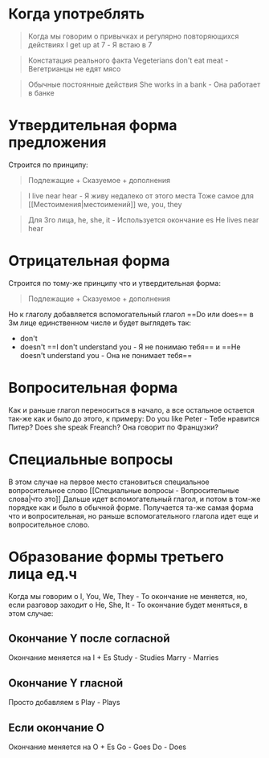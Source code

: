 # Когда употреблять
> Когда мы говорим о привычках и регулярно повторяющихся действиях
> I get up at 7 - Я встаю в 7

> Констатация реального факта
> Vegeterians don't eat meat - Вегетрианцы не едят мясо

> Обычные постоянные действия
> She works in a bank - Она работает в банке

# Утвердительная форма предложения
Строится по принципу:
> Подлежащие + Сказуемое + дополнения

> I live near hear - Я живу недалеко от этого места
> Тоже самое для [[Местоимения|местоимений]] we, you, they

> Для 3го лица, he, she, it - Используется окончание es
> He lives near hear
# Отрицательная форма
Строится по тому-же принципу что и утвердительная форма:
> Подлежащие + Сказуемое + дополнения

Но к глаголу добавляется вспомогательный глагол ==Do или does== в 3м лице единственном числе и будет выглядеть так:
- don't
- doesn't 
==I don't understand you - Я не понимаю тебя==
и
==He doesn't understand you - Она не понимает тебя==
# Вопросительная форма
Как и раньше глагол переноситься в начало, а все остальное остается так-же как и было до этого, к примеру:
Do you like Peter - Тебе нравится Питер?
Does she speak Freanch? Она говорит по Французки?
# Специальные вопросы
В этом случае на первое место становиться специальное вопросительное слово [[Специальные вопросы - Вопросительные слова|что это]] 
Дальше идет вспомогательный глагол, и потом в том-же порядке как и было в обычной форме.
Получается та-же самая форма что и вопросительная, но раньше вспомогательного глагола идет еще и вопросительное слово.
# Образование формы третьего лица ед.ч
Когда мы говорим о I, You, We, They - То окончание не меняется, но, если разговор заходит о He, She, It - То окончание будет меняться, в этом случае:
## Окончание Y после согласной 
Окончание меняется на I + Es
Study - Studies
Marry - Marries
## Окончание Y гласной
Просто добавляем s
Play - Plays
## Если окончание O
Окончание меняется на O + Es
Go - Goes
Do - Does